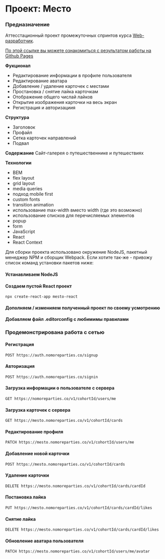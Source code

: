 # Проект: Место
### Предназначение
Аттесстационный проект промежуточных спринтов курса [Web-разработчик](https://practicum.yandex.ru/web/).

[По этой ссылке вы можете ознакомиться с результатом работы на Github Pages](https://ruslan-mihalev.github.io/mesto-react/)

**Фукционал**
* Редактирование информации в профиле пользователя
* Редактирование аватара
* Добавление / удаление карточек с местами
* Простановка / снятие лайка карточкам
* Отображение общего числай лайков
* Открытие изображения карточки на весь экран
* Регистрация и авторизациия

**Структура**
* Заголовок
* Профайл
* Сетка карточек направлений
* Подвал

**Содержание**
Сайт-галерея о путешественнике и путешествиях

**Технологии**
* BEM
* flex layout
* grid layout
* media queries
* подход mobile first
* custom fonts
* transition animation
* использование max-width вместо width (где это возможно)
* использование списков для перечисляемых элементов
* popup
* form
* JavaScript
* React
* React Context

Для сборки проекта использовано окружение NodeJS, пакетный менеджер NPM и сборщик Webpack.
Если хотите так-же - привожу список команд установки пакетов ниже:

#### Устанавливаем NodeJS

#### Создаем пустой React проект

```npx create-react-app mesto-react```

#### Дополняем / изменияем полученный проект по своему усмотрению

#### Добавляем файл .editorconfig с любимимы правилами

### Продемонстрирована работа с сетью

#### Регистрация
```POST https://auth.nomoreparties.co/signup```

#### Авторизация
```POST https://auth.nomoreparties.co/signin```

#### Загрузка информации о пользователе с сервера
```GET https://nomoreparties.co/v1/cohortId/users/me```

#### Загрузка карточек с сервера
```GET https://mesto.nomoreparties.co/v1/cohortId/cards```

#### Редактирование профиля
```PATCH https://mesto.nomoreparties.co/v1/cohortId/users/me```

#### Добавление новой карточки
```POST https://mesto.nomoreparties.co/v1/cohortId/cards```

#### Удаление карточки
```DELETE https://mesto.nomoreparties.co/v1/cohortId/cards/cardId```

#### Постановка лайка
```PUT https://mesto.nomoreparties.co/v1/cohortId/cards/cardId/likes```

#### Снятие лайка
```DELETE https://mesto.nomoreparties.co/v1/cohortId/cards/cardId/likes```

#### Обновление аватара пользователя
```PATCH https://mesto.nomoreparties.co/v1/cohortId/users/me/avatar```
